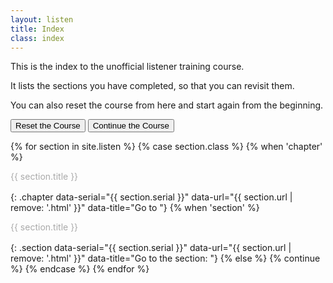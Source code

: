 ```yaml
---
layout: listen
title: Index
class: index
---
```

This is the index to the unofficial listener training course.

It lists the sections you have completed, so that you can revisit them.

You can also reset the course from here and start again from the beginning.

<style>
h4 {font-weight: 400; margin: 0; line-height: 1.35em; color: #aaa;}
h4.section {margin-left: 2em;}
h4.chapter {font-weight: 500; margin-top: 1ex;}
h4 a {text-decoration: none;}
h4 a:hover {text-decoration: underline;}
</style>

<button id="reset" onclick="resetSection()">Reset the Course</button>
<button hidden="true" id="begin" onclick="nextpage()">Begin the Course</button>
<button id="continue" onclick="nextpage(Persist.section)">Continue the Course</button>

{% for section in site.listen %}
  {% case section.class %}
    {% when 'chapter' %}
#### {{ section.title }}
{: .chapter data-serial="{{ section.serial }}" data-url="{{ section.url | remove: '.html' }}" data-title="Go to "}
    {% when 'section' %}
#### {{ section.title }}
{: .section data-serial="{{ section.serial }}" data-url="{{ section.url | remove: '.html' }}" data-title="Go to the section: "}
    {% else %}
      {% continue %}
  {% endcase %}
{% endfor %}

<script>
document.addEventListener('DOMContentLoaded', function () {
  var s = Persist.section, final = $('[data-serial]').last().attr('data-serial')

  var q = location.search
  if (q.indexOf('?section=') === 0) {
    s = Persist.section = parseInt(q.substr(9)) || 0
    Persist.save()
    }
    
  if (s == 0)  $('#reset').hide(), $('#begin').show(), $('#continue').hide()
  if (s >= final) $('#continue').hide(), s = final
  
  $('h4').each(function () {
    var h = $(this), t = h.text()
    if (s >= parseInt(h.attr('data-serial')))
      h.html('<a href="' + h.attr('data-url') + '" title="' + h.attr('data-title') + t + '">' + t + '</a>')
    })
  })
  
 resetSection = function () {
  section = Persist.section = 0
  Persist.save()
  nextpage(0)
  }
</script>
